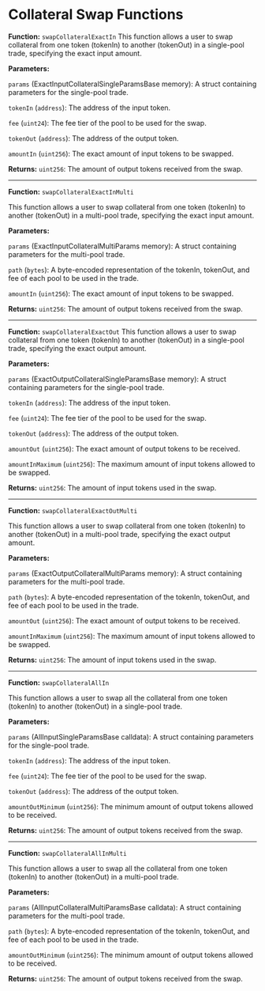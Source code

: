 # Collateral Swap Functions


**Function:** `swapCollateralExactIn`
This function allows a user to swap collateral from one token (tokenIn) to another (tokenOut) in a single-pool trade, specifying the exact input amount.

**Parameters:**

`params` (ExactInputCollateralSingleParamsBase memory): A struct containing parameters for the single-pool trade.

`tokenIn` (`address`): The address of the input token.

`fee` (`uint24`): The fee tier of the pool to be used for the swap.

`tokenOut` (`address`): The address of the output token.

`amountIn` (`uint256`): The exact amount of input tokens to be swapped.

**Returns:** `uint256`: The amount of output tokens received from the swap.

---

**Function:** `swapCollateralExactInMulti`

This function allows a user to swap collateral from one token (tokenIn) to another (tokenOut) in a multi-pool trade, specifying the exact input amount.

**Parameters:**

`params` (ExactInputCollateralMultiParams memory): A struct containing parameters for the multi-pool trade.

`path` (`bytes`): A byte-encoded representation of the tokenIn, tokenOut, and fee of each pool to be used in the trade.

`amountIn` (`uint256`): The exact amount of input tokens to be swapped.

**Returns:** `uint256`: The amount of output tokens received from the swap.

---

**Function:** `swapCollateralExactOut`
This function allows a user to swap collateral from one token (tokenIn) to another (tokenOut) in a single-pool trade, specifying the exact output amount.

**Parameters:**

`params` (ExactOutputCollateralSingleParamsBase memory): A struct containing parameters for the single-pool trade.

`tokenIn` (`address`): The address of the input token.

`fee` (`uint24`): The fee tier of the pool to be used for the swap.

`tokenOut` (`address`): The address of the output token.

`amountOut` (`uint256`): The exact amount of output tokens to be received.

`amountInMaximum` (`uint256`): The maximum amount of input tokens allowed to be swapped.

**Returns:** `uint256`: The amount of input tokens used in the swap.

---

**Function:** `swapCollateralExactOutMulti`

This function allows a user to swap collateral from one token (tokenIn) to another (tokenOut) in a multi-pool trade, specifying the exact output amount.

**Parameters:**

`params` (ExactOutputCollateralMultiParams memory): A struct containing parameters for the multi-pool trade.

`path` (`bytes`): A byte-encoded representation of the tokenIn, tokenOut, and fee of each pool to be used in the trade.

`amountOut` (`uint256`): The exact amount of output tokens to be received.

`amountInMaximum` (`uint256`): The maximum amount of input tokens allowed to be swapped.

**Returns:** `uint256`: The amount of input tokens used in the swap.

---

**Function:** `swapCollateralAllIn`

This function allows a user to swap all the collateral from one token (tokenIn) to another (tokenOut) in a single-pool trade.

**Parameters:**

`params` (AllInputSingleParamsBase calldata): A struct containing parameters for the single-pool trade.

`tokenIn` (`address`): The address of the input token.

`fee` (`uint24`): The fee tier of the pool to be used for the swap.

`tokenOut` (`address`): The address of the output token.

`amountOutMinimum` (`uint256`): The minimum amount of output tokens allowed to be received.

**Returns:** `uint256`: The amount of output tokens received from the swap.

---

**Function:** `swapCollateralAllInMulti`

This function allows a user to swap all the collateral from one token (tokenIn) to another (tokenOut) in a multi-pool trade.

**Parameters:**

`params` (AllInputCollateralMultiParamsBase calldata): A struct containing parameters for the multi-pool trade.

`path` (`bytes`): A byte-encoded representation of the tokenIn, tokenOut, and fee of each pool to be used in the trade.

`amountOutMinimum` (`uint256`): The minimum amount of output tokens allowed to be received.

**Returns:** `uint256`: The amount of output tokens received from the swap.